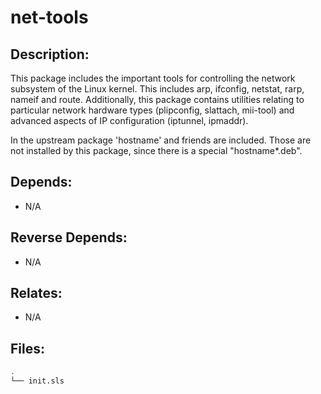 # net-tools

## Description:

This package includes the important tools for controlling the network subsystem of the Linux kernel.  This includes arp, ifconfig, netstat, rarp, nameif and route.  Additionally, this package contains utilities relating to particular network hardware types (plipconfig, slattach, mii-tool) and advanced aspects of IP configuration (iptunnel, ipmaddr).

In the upstream package 'hostname' and friends are included. Those are not installed by this package, since there is a special "hostname\*.deb".

## Depends:

  -  N/A

## Reverse Depends:

  -  N/A

## Relates:

  -  N/A

## Files:

```bash
.
└── init.sls
```
